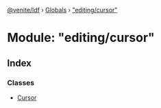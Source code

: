 [@venite/ldf](../README.md) › [Globals](../globals.md) › ["editing/cursor"](_editing_cursor_.md)

# Module: "editing/cursor"

## Index

### Classes

* [Cursor](../classes/_editing_cursor_.cursor.md)
